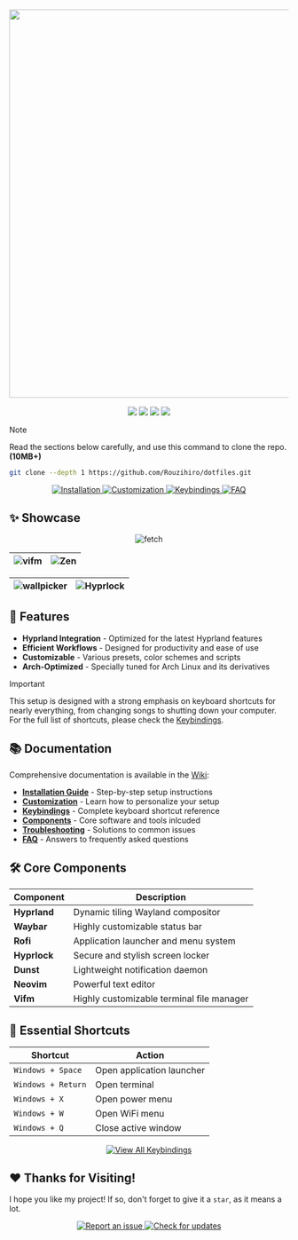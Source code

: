 <h3 align="center">
	<img src="https://github.com/user-attachments/assets/8c6f77b5-5421-4e92-b02c-bca0fd098b94" width="700"/><br/>
</h3>

<div align="center">
<p align="center">
    <a href="https://github.com/Rouzihiro/dotfiles/stargazers">
	    <img src="https://img.shields.io/github/stars/Rouzihiro/dotfiles?colorA=32302f&colorB=7244b3&style=for-the-badge"></a>
    <a href="https://hyprland.org">
	    <img src="https://img.shields.io/badge/Arch-Hyprland-blue.svg?style=for-the-badge&labelColor=32302f&color=258598"></a> 
    <a href="https://github.com/Rouzihiro/dotfiles/last-commit">
	    <img src="https://img.shields.io/github/last-commit/Rouzihiro/dotfiles?colorA=32302f&colorB=05aa57&style=for-the-badge"></a>
    <a href="https://github.com/Rouzihiro/dotfiles/blob/main/LICENSE">
    	    <img src="https://img.shields.io/github/license/Rouzihiro/dotfiles?colorA=32302f&colorB=b16286&style=for-the-badge"></a>
</p>
</div>

> [!NOTE]
> Read the sections below carefully, and use this command to clone the repo. **(10MB+)**
> ```bash
> git clone --depth 1 https://github.com/Rouzihiro/dotfiles.git
> ```

<div align="center">
  <a href="https://github.com/Rouzihiro/dotfiles/wiki/Installation">
    <img src="https://img.shields.io/badge/📥 Installation-32302f?style=for-the-badge&logoColor=white&labelColor=258598&color=05aa57" alt="Installation"/>
  </a>
  <a href="https://github.com/Rouzihiro/dotfiles/wiki/Customization">
    <img src="https://img.shields.io/badge/🛠️ Customization-32302f?style=for-the-badge&logoColor=white&labelColor=b16286&color=7244b3" alt="Customization"/>
  </a>
  <a href="https://github.com/Rouzihiro/dotfiles/wiki/Keybindings">
    <img src="https://img.shields.io/badge/🎮 Keybindings-32302f?style=for-the-badge&logoColor=white&labelColor=d3869b&color=fb4934" alt="Keybindings"/>
  </a>
  <a href="https://github.com/Rouzihiro/dotfiles/wiki/FAQ">
    <img src="https://img.shields.io/badge/❓ FAQ-32302f?style=for-the-badge&logoColor=white&labelColor=8ec07c&color=fabd2f" alt="FAQ"/>
  </a>
</div>

## ✨ Showcase

<div align="center">
	
![fetch](https://github.com/user-attachments/assets/8fa2f1d5-93cd-4765-a14d-34fe09098157)

| ![vifm](https://github.com/user-attachments/assets/b096699a-41ed-4a7d-b7b5-772a8a4a9562) | ![Zen](https://github.com/user-attachments/assets/7f9d8891-106f-4c2f-aa84-f193bdf8474c) |
|--|--|
	
| ![wallpicker](https://github.com/user-attachments/assets/1f9616e5-250e-42e6-9e90-c73653a9ccbe) | ![Hyprlock](https://github.com/user-attachments/assets/d5315def-0dc3-44a0-a98a-11df3b6292ac) |
|--|--|

</div>

## 🚀 Features

- **Hyprland Integration** - Optimized for the latest Hyprland features
- **Efficient Workflows** - Designed for productivity and ease of use
- **Customizable** - Various presets, color schemes and scripts
- **Arch-Optimized** - Specially tuned for Arch Linux and its derivatives

> [!IMPORTANT]
> This setup is designed with a strong emphasis on keyboard shortcuts for nearly everything, from changing songs to shutting down your computer. For the full list of shortcuts, please check the [Keybindings](https://github.com/Rouzihiro/dotfiles/wiki/Keybindings).

## 📚 Documentation

Comprehensive documentation is available in the [Wiki](https://github.com/Rouzihiro/dotfiles/wiki):

- [**Installation Guide**](https://github.com/Rouzihiro/dotfiles/wiki/Installation) - Step-by-step setup instructions
- [**Customization**](https://github.com/Rouzihiro/dotfiles/wiki/Customization) - Learn how to personalize your setup
- [**Keybindings**](https://github.com/Rouzihiro/dotfiles/wiki/Keybindings) - Complete keyboard shortcut reference
- [**Components**](https://github.com/Rouzihiro/dotfiles/wiki/Components) - Core software and tools inlcuded
- [**Troubleshooting**](https://github.com/Rouzihiro/dotfiles/wiki/Troubleshooting) - Solutions to common issues
- [**FAQ**](https://github.com/Rouzihiro/dotfiles/wiki/FAQ) - Answers to frequently asked questions

## 🛠️ Core Components

| Component | Description |
|-----------|-------------|
| **Hyprland** | Dynamic tiling Wayland compositor |
| **Waybar** | Highly customizable status bar |
| **Rofi** | Application launcher and menu system |
| **Hyprlock** | Secure and stylish screen locker |
| **Dunst** | Lightweight notification daemon |
| **Neovim** | Powerful text editor |
| **Vifm** | Highly customizable terminal file manager |

## 🔑 Essential Shortcuts

| Shortcut | Action |
|----------|--------|
| `Windows + Space` | Open application launcher |
| `Windows + Return` | Open terminal |
| `Windows + X` | Open power menu |
| `Windows + W` | Open WiFi menu |
| `Windows + Q` | Close active window |

<p align="center">
  <a href="https://github.com/Rouzihiro/dotfiles/wiki/Keybindings">
    <img src="https://img.shields.io/badge/View_All_Keybindings_→-32302f?style=for-the-badge&labelColor=d3869b&color=fb4934" alt="View All Keybindings" />
  </a>
</p>

## ❤️ Thanks for Visiting!

I hope you like my project! If so, don't forget to give it a `star`, as it means a lot.

<div align="center">
  <p>
    <a href="https://github.com/Rouzihiro/dotfiles/issues">
      <img src="https://img.shields.io/badge/🐛 Report an issue-32302f?style=for-the-badge&labelColor=05aa57&color=b16286" alt="Report an issue" />
    </a>
    <a href="https://github.com/Rouzihiro/dotfiles/commits/main">
      <img src="https://img.shields.io/badge/🔄 Check for updates-32302f?style=for-the-badge&labelColor=fabd2f&color=8ec07c" alt="Check for updates" />
    </a>
  </p>
</div>
